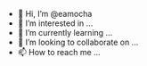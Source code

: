- 👋 Hi, I’m @eamocha
- 👀 I’m interested in ...
- 🌱 I’m currently learning ...
- 💞️ I’m looking to collaborate on ...
- 📫 How to reach me ...

<!---
eamocha/eamocha is a ✨ special ✨ repository because its `README.md` (this file) appears on your GitHub profile.
You can click the Preview link to take a look at your changes.
--->
